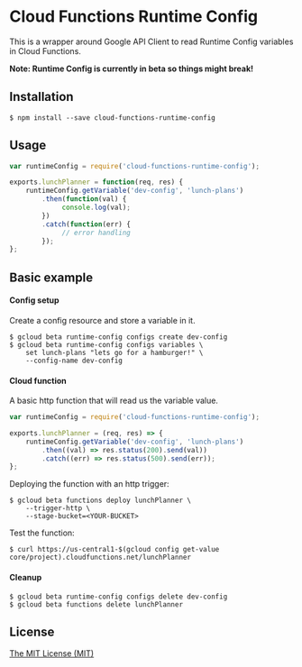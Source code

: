 # Cloud Functions Runtime Config

This is a wrapper around Google API Client to read Runtime Config variables in Cloud Functions.

**Note: Runtime Config is currently in beta so things might break!**

## Installation
```
$ npm install --save cloud-functions-runtime-config
```

## Usage
```javascript
var runtimeConfig = require('cloud-functions-runtime-config');

exports.lunchPlanner = function(req, res) {
    runtimeConfig.getVariable('dev-config', 'lunch-plans')
        .then(function(val) {
             console.log(val);
        })
        .catch(function(err) {
             // error handling
        });
};
```

## Basic example

#### Config setup

Create a config resource and store a variable in it.
```
$ gcloud beta runtime-config configs create dev-config
$ gcloud beta runtime-config configs variables \
    set lunch-plans "lets go for a hamburger!" \
    --config-name dev-config
```

#### Cloud function

A basic http function that will read us the variable value.
```javascript
var runtimeConfig = require('cloud-functions-runtime-config');

exports.lunchPlanner = (req, res) => {
    runtimeConfig.getVariable('dev-config', 'lunch-plans')
        .then((val) => res.status(200).send(val))
        .catch((err) => res.status(500).send(err));
};
```

Deploying the function with an http trigger:
```
$ gcloud beta functions deploy lunchPlanner \
    --trigger-http \
    --stage-bucket=<YOUR-BUCKET>
```

Test the function:
```
$ curl https://us-central1-$(gcloud config get-value core/project).cloudfunctions.net/lunchPlanner
```

#### Cleanup
```
$ gcloud beta runtime-config configs delete dev-config
$ gcloud beta functions delete lunchPlanner
```

## License
[The MIT License (MIT)](/LICENSE)
